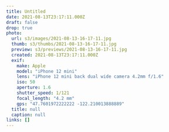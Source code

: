 ```yaml
---
title: Untitled
date: 2021-08-13T23:17:11.000Z
draft: false
drop: true
photo:
  url: s3/images/2021-08-13-16-17-11.jpg
  thumb: s3/thumbs/2021-08-13-16-17-11.jpg
  preview: s3/previews/2021-08-13-16-17-11.jpg
  created: 2021-08-13T23:17:11.000Z
  exif:
    make: Apple
    model: "iPhone 12 mini"
    lens: "iPhone 12 mini back dual wide camera 4.2mm f/1.6"
    iso: 50
    aperture: 1.6
    shutter_speed: 1/121
    focal_length: "4.2 mm"
    gps: "47.7601972222222 -122.210013888889"
  title: null
  caption: null
links: []
---
```

